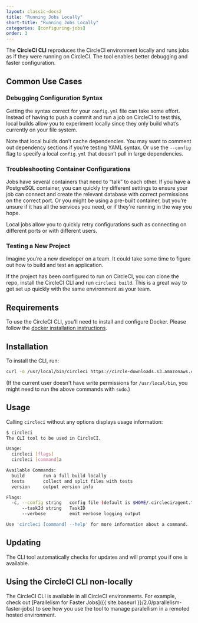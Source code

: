 ```yaml
---
layout: classic-docs2
title: "Running Jobs Locally"
short-title: "Running Jobs Locally"
categories: [configuring-jobs]
order: 3
---
```


The **CircleCI CLI** reproduces the CircleCI environment locally and runs jobs as if they were running on CircleCI. The tool enables better debugging and faster configuration.

## Common Use Cases

### Debugging Configuration Syntax

Getting the syntax correct for your `config.yml` file can take some effort. Instead of having to push a commit and run a job on CircleCI to test this, local builds allow you to experiment locally since they only build what’s currently on your file system.

Note that local builds don’t cache dependencies. You may want to comment out dependency sections if you’re testing YAML syntax. Or use the `--config` flag to specify a local `config.yml` that doesn’t pull in large dependencies.

### Troubleshooting Container Configurations

Jobs have several containers that need to “talk” to each other. If you have a PostgreSQL container, you can quickly try different settings to ensure your job can connect and create the relevant database with correct permissions on the correct port. Or you might be using a pre-built container, but you’re unsure if it has all the services you need, or if they're running in the way you hope.

Local jobs allow you to quickly retry configurations such as connecting on different ports or with different users.

### Testing a New Project

Imagine you’re a new developer on a team. It could take some time to figure out how to build and test an application.

If the project has been configured to run on CircleCI, you can clone the repo, install the CircleCI CLI and run `circleci build`. This is a great way to get set up quickly with the same environment as your team.

## Requirements

To use the CircleCI CLI, you’ll need to install and configure Docker. Please follow the [docker installation instructions](https://docs.docker.com/engine/installation/).

## Installation

To install the CLI, run:

```Bash
curl -o /usr/local/bin/circleci https://circle-downloads.s3.amazonaws.com/releases/build_agent_wrapper/circleci && chmod +x /usr/local/bin/circleci
```

(If the current user doesn't have write permissions for `/usr/local/bin`, you might need to run the above commands with `sudo`.)

## Usage

Calling `circleci` without any options displays usage information:

```Bash
$ circleci
The CLI tool to be used in CircleCI.

Usage:
  circleci [flags]
  circleci [command]a

Available Commands:
  build       run a full build locally
  tests       collect and split files with tests
  version     output version info

Flags:
  -c, --config string   config file (default is $HOME/.circleci/agent.toml)
      --taskId string   TaskID
      --verbose         emit verbose logging output

Use 'circleci [command] --help' for more information about a command.
```

## Updating

The CLI tool automatically checks for updates and will prompt you if one is available.

## Using the CircleCI CLI non-locally

The CircleCI CLI is available in all CircleCI environments. For example, check out [Parallelism for Faster Jobs]({{ site.baseurl }}/2.0/parallelism-faster-jobs) to see how you use the tool to manage paralellism in a remoted hosted environment.
